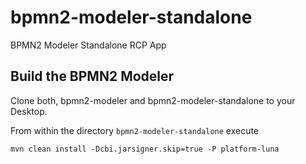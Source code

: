 bpmn2-modeler-standalone
========================

BPMN2 Modeler Standalone RCP App


## Build the BPMN2 Modeler

Clone both, bpmn2-modeler and bpmn2-modeler-standalone to your Desktop.

From within the directory `bpmn2-modeler-standalone` execute

```
mvn clean install -Dcbi.jarsigner.skip=true -P platform-luna
```


